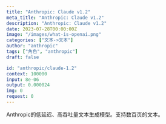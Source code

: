 ```yaml
---
title: "Anthropic: Claude v1.2"
meta_title: "Anthropic: Claude v1.2"
description: "Anthropic: Claude v1.2"
date: 2023-07-28T00:00:00Z
image: "/images/what-is-openai.png"
categories: ["文本->文本"]
author: "anthropic"
tags: ["角色", "anthropic"]
draft: false

id: "anthropic/claude-1.2"
context: 100000
input: 8e-06
output: 0.000024
img: 0
request: 0
---
```


Anthropic的低延迟、高吞吐量文本生成模型。支持数百页的文本。